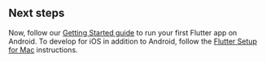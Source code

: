 ## Next steps

Now, follow our [Getting Started guide](/getting-started/)
to run your first Flutter app on Android. To develop for iOS in addition to Android,
follow the [Flutter Setup for Mac](/setup-mac/) instructions.
